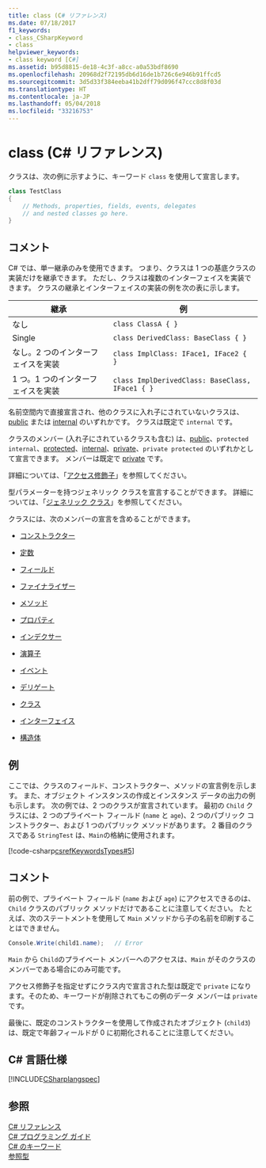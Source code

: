 ```yaml
---
title: class (C# リファレンス)
ms.date: 07/18/2017
f1_keywords:
- class_CSharpKeyword
- class
helpviewer_keywords:
- class keyword [C#]
ms.assetid: b95d8815-de18-4c3f-a8cc-a0a53bdf8690
ms.openlocfilehash: 20968d2f72195db6d16de1b726c6e946b91ffcd5
ms.sourcegitcommit: 3d5d33f384eeba41b2dff79d096f47ccc8d8f03d
ms.translationtype: HT
ms.contentlocale: ja-JP
ms.lasthandoff: 05/04/2018
ms.locfileid: "33216753"
---
```

# <a name="class-c-reference"></a>class (C# リファレンス)

クラスは、次の例に示すように、キーワード `class` を使用して宣言します。

```csharp
class TestClass
{
    // Methods, properties, fields, events, delegates 
    // and nested classes go here.
}
```

## <a name="remarks"></a>コメント
C# では、単一継承のみを使用できます。 つまり、クラスは 1 つの基底クラスの実装だけを継承できます。 ただし、クラスは複数のインターフェイスを実装できます。 クラスの継承とインターフェイスの実装の例を次の表に示します。

|継承|例|
|-----------------|-------------|
|なし|`class ClassA { }`|
|Single|`class DerivedClass: BaseClass { }`|
|なし。2 つのインターフェイスを実装|`class ImplClass: IFace1, IFace2 { }`|
|1 つ。1 つのインターフェイスを実装|`class ImplDerivedClass: BaseClass, IFace1 { }`|

名前空間内で直接宣言され、他のクラスに入れ子にされていないクラスは、[public](../../../csharp/language-reference/keywords/public.md) または [internal](../../../csharp/language-reference/keywords/internal.md) のいずれかです。 クラスは既定で `internal` です。

クラスのメンバー (入れ子にされているクラスも含む) は、[public](../../../csharp/language-reference/keywords/public.md)、`protected internal`、[protected](../../../csharp/language-reference/keywords/protected.md)、[internal](../../../csharp/language-reference/keywords/internal.md)、[private](../../../csharp/language-reference/keywords/private.md)、`private protected` のいずれかとして宣言できます。 メンバーは既定で [private](../../../csharp/language-reference/keywords/private.md) です。

詳細については、「[アクセス修飾子](../../../csharp/programming-guide/classes-and-structs/access-modifiers.md)」を参照してください。

型パラメーターを持つジェネリック クラスを宣言することができます。 詳細については、「[ジェネリック クラス](../../../csharp/programming-guide/generics/generic-classes.md)」を参照してください。

クラスには、次のメンバーの宣言を含めることができます。

- [コンストラクター](../../../csharp/programming-guide/classes-and-structs/constructors.md)

- [定数](../../../csharp/programming-guide/classes-and-structs/constants.md)

- [フィールド](../../../csharp/programming-guide/classes-and-structs/fields.md)

- [ファイナライザー](../../../csharp/programming-guide/classes-and-structs/destructors.md)

- [メソッド](../../../csharp/programming-guide/classes-and-structs/methods.md)

- [プロパティ](../../../csharp/programming-guide/classes-and-structs/properties.md)

- [インデクサー](../../../csharp/programming-guide/indexers/index.md)

- [演算子](../../../csharp/programming-guide/statements-expressions-operators/operators.md)

- [イベント](../../../csharp/programming-guide/events/index.md)

- [デリゲート](../../../csharp/programming-guide/delegates/index.md)

- [クラス](../../../csharp/programming-guide/classes-and-structs/classes.md)

- [インターフェイス](../../../csharp/programming-guide/interfaces/index.md)

- [構造体](../../../csharp/programming-guide/classes-and-structs/structs.md)

## <a name="example"></a>例
ここでは、クラスのフィールド、コンストラクター、メソッドの宣言例を示します。 また、オブジェクト インスタンスの作成とインスタンス データの出力の例も示します。 次の例では、2 つのクラスが宣言されています。 最初の `Child` クラスには、2 つのプライベート フィールド (`name` と `age`)、2 つのパブリック コンストラクター、および 1 つのパブリック メソッドがあります。 2 番目のクラスである `StringTest` は、`Main`の格納に使用されます。

[!code-csharp[csrefKeywordsTypes#5](../../../csharp/language-reference/keywords/codesnippet/CSharp/class_1.cs)]

## <a name="comments"></a>コメント
前の例で、プライベート フィールド (`name` および `age`) にアクセスできるのは、`Child` クラスのパブリック メソッドだけであることに注意してください。 たとえば、次のステートメントを使用して `Main` メソッドから子の名前を印刷することはできません。

```csharp
Console.Write(child1.name);   // Error
```

`Main` から `Child`のプライベート メンバーへのアクセスは、`Main` がそのクラスのメンバーである場合にのみ可能です。

アクセス修飾子を指定せずにクラス内で宣言された型は既定で `private` になります。そのため、キーワードが削除されてもこの例のデータ メンバーは `private` です。

最後に、既定のコンストラクターを使用して作成されたオブジェクト (`child3`) は、既定で年齢フィールドが 0 に初期化されることに注意してください。

## <a name="c-language-specification"></a>C# 言語仕様
[!INCLUDE[CSharplangspec](~/includes/csharplangspec-md.md)]

## <a name="see-also"></a>参照
 [C# リファレンス](../../../csharp/language-reference/index.md)  
 [C# プログラミング ガイド](../../../csharp/programming-guide/index.md)  
 [C# のキーワード](../../../csharp/language-reference/keywords/index.md)  
 [参照型](../../../csharp/language-reference/keywords/reference-types.md)
